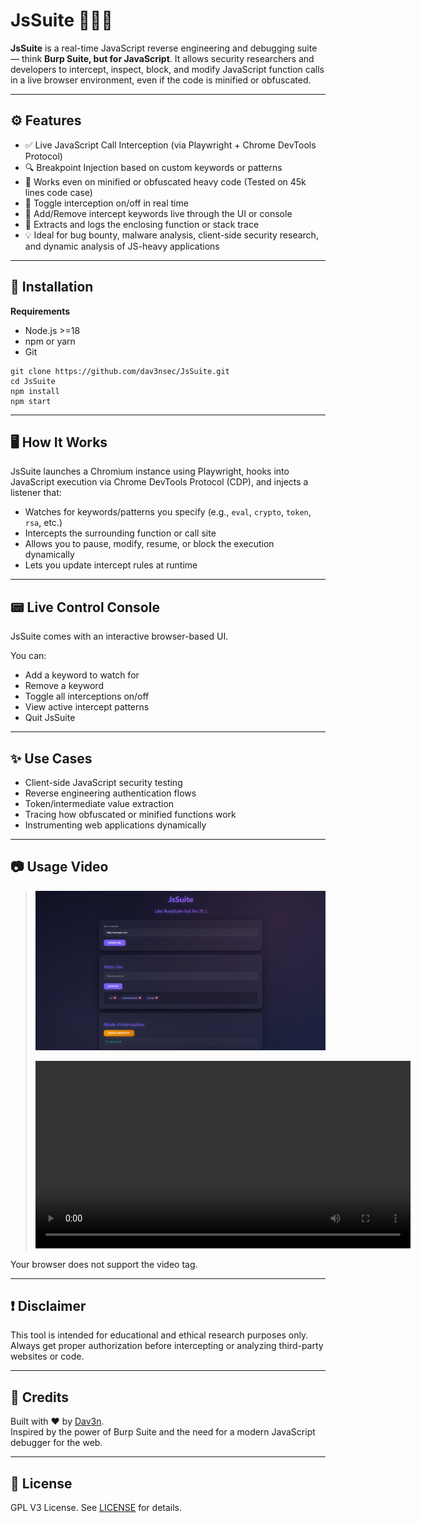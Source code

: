 # JsSuite 🕵️‍♂️📜

**JsSuite** is a real-time JavaScript reverse engineering and debugging suite — think **Burp Suite, but for JavaScript**. It allows security researchers and developers to intercept, inspect, block, and modify JavaScript function calls in a live browser environment, even if the code is minified or obfuscated.

---

## ⚙️ Features

- ✅ Live JavaScript Call Interception (via Playwright + Chrome DevTools Protocol)
- 🔍 Breakpoint Injection based on custom keywords or patterns
- 🧠 Works even on minified or obfuscated heavy code (Tested on 45k lines code case)
- 🔁 Toggle interception on/off in real time
- 🧩 Add/Remove intercept keywords live through the UI or console
- 📜 Extracts and logs the enclosing function or stack trace
- 💡 Ideal for bug bounty, malware analysis, client-side security research, and dynamic analysis of JS-heavy applications

---

## 🚀 Installation

**Requirements**
- Node.js >=18
- npm or yarn
- Git

```
git clone https://github.com/dav3nsec/JsSuite.git
cd JsSuite
npm install
npm start
```
---

## 🖥️ How It Works

JsSuite launches a Chromium instance using Playwright, hooks into JavaScript execution via Chrome DevTools Protocol (CDP), and injects a listener that:

- Watches for keywords/patterns you specify (e.g., `eval`, `crypto`, `token`, `rsa`, etc.)
- Intercepts the surrounding function or call site
- Allows you to pause, modify, resume, or block the execution dynamically
- Lets you update intercept rules at runtime

---

## 📟 Live Control Console

JsSuite comes with an interactive browser-based UI.

You can:

- Add a keyword to watch for
- Remove a keyword
- Toggle all interceptions on/off
- View active intercept patterns
- Quit JsSuite

---

## ✨ Use Cases

- Client-side JavaScript security testing
- Reverse engineering authentication flows
- Token/intermediate value extraction
- Tracing how obfuscated or minified functions work
- Instrumenting web applications dynamically

---

## 📷 Usage Video

> ![JsSuite Demo Screenshot](./docs/jssuitepoc.png)
>
> <video controls width="600">
  <source src="https://yourdomain.com/path/to/video.mp4" type="video/mp4">
  Your browser does not support the video tag.
</video>

---

## ❗ Disclaimer

This tool is intended for educational and ethical research purposes only. Always get proper authorization before intercepting or analyzing third-party websites or code.

---

## 🧠 Credits

Built with ❤️ by [Dav3n](https://www.linkedin.com/in/bmamoud/).  
Inspired by the power of Burp Suite and the need for a modern JavaScript debugger for the web.

---

## 📄 License

GPL V3 License. See [LICENSE](./LICENSE) for details.
